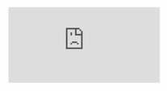 

![screencapture-euphonious-hotteok-b19557-netlify-app-2023-06-18-13_08_37](https://github.com/Yeswanth9290/project/edit/main/README.md)
